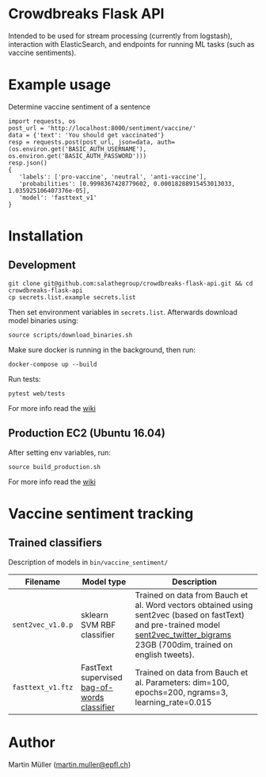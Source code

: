 # Crowdbreaks Flask API 

Intended to be used for stream processing (currently from logstash), interaction with ElasticSearch, and endpoints for running ML tasks (such as vaccine sentiments).

# Example usage
Determine vaccine sentiment of a sentence
```
import requests, os
post_url = 'http://localhost:8000/sentiment/vaccine/'
data = {'text': 'You should get vaccinated'}
resp = requests.post(post_url, json=data, auth=(os.environ.get('BASIC_AUTH_USERNAME'), os.environ.get('BASIC_AUTH_PASSWORD')))
resp.json()
{
   'labels': ['pro-vaccine', 'neutral', 'anti-vaccine'], 
   'probabilities': [0.9998367428779602, 0.00018288915453013033, 1.035925106407376e-05], 
   'model': 'fasttext_v1'
}
```

# Installation
## Development
```
git clone git@github.com:salathegroup/crowdbreaks-flask-api.git && cd crowdbreaks-flask-api
cp secrets.list.example secrets.list
```
Then set environment variables in `secrets.list`. Afterwards download model binaries using:
```
source scripts/download_binaries.sh 
```
Make sure docker is running in the background, then run:
```
docker-compose up --build
```
Run tests:
```
pytest web/tests
```

For more info read the [wiki](https://github.com/salathegroup/crowdbreaks-flask-api/wiki/Development)

## Production EC2 (Ubuntu 16.04)
After setting env variables, run:
```
source build_production.sh
```
For more info read the [wiki](https://github.com/salathegroup/crowdbreaks-flask-api/wiki/Deployment)


# Vaccine sentiment tracking

## Trained classifiers
Description of models in `bin/vaccine_sentiment/` 


| Filename | Model type | Description |
| ------ | ------ | ------ |
| `sent2vec_v1.0.p` | sklearn SVM RBF classifier | Trained on data from Bauch et al. Word vectors obtained using sent2vec (based on fastText) and pre-trained model [sent2vec_twitter_bigrams](https://drive.google.com/open?id=0B6VhzidiLvjSeHI4cmdQdXpTRHc) 23GB (700dim, trained on english tweets). |
| `fasttext_v1.ftz` | FastText supervised [bag-of-words classifier](https://arxiv.org/pdf/1607.01759.pdf) | Trained on data from Bauch et al. Parameters: dim=100, epochs=200, ngrams=3, learning_rate=0.015 |


# Author
Martin Müller (martin.muller@epfl.ch)
